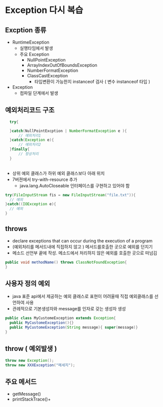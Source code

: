 # Exception 다시 복습 

## Excption 종류
  * RuntimeException
    * 실행타임에서 발생
    * 주요 Exception
      * NullPointException
      * ArrayIndexOutOfBoundsException
      * NumberFormatException
      * ClassCastException
        * 타입변환이 가능한지 instanceof 검사 ( 변수 instanceof 타입 )
  * Exception 
    * 컴파일 단계에서 발생

## 예외처리코드 구조 
  ```java
    try{

    }catch(NullPointExcption | NumberFormatException e ){
        // 예외처리1
    }catch(Exception e){
        // 예외처리2
    }finally{
        // 항상처리
    }
    
  ```
  * 상위 예외 클래스가 하위 예외 클래스보다 아래 위치
  * 7버젼에서 try-with-resource 추가
    * java.lang.AutoCloseable 인터페이스를 구현하고 있어야 함 
  ```java
  try(FileInputStream fis = new FileInputStream("file.txt")){
    // 예외   
  }catch((IOException e){
    // 예외
  }
  ```

## throws 
  * declare exceptions that can occur during the execution of a program
  * (예외처리를 메서드내에 직접하지 않고 ) 메서드를호출한 곳으로 예외를 던지기
  * 메소드 선언부 끝에 작성.  메소드에서 처리하지 않은 예외를 호출한 곳으로 떠넘김 
  ``` java  
  public void methodName() throws ClassNotFoundException{
  }
  ```

## 사용자 정의 예외 
  * java 표준 api에서 제공하는 예외 클래스로 표현이 어려울때 직접 예외클래스를 선언하여 사용
  * 관례적으로 기본생성자와 message를 인자로 갖는 생성자 생성 
  ```java
  public class MyCustomeException extends Exception{
    public MyCustomeException(){}
    public MyCustomeException(String message){ super(message)}
}
  ```
## throw ( 예외발생 )
  ```java
  throw new Exception();
  throw new XXXException("메세지");
  ```

## 주요 메서드
  * getMessage()
  * printStackTrace()+




